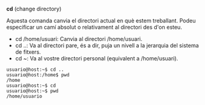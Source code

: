 **cd** (change directory)

Aquesta comanda canvia el directori actual en què estem treballant. Podeu especificar un camí absolut o relativament al directori des d'on esteu.​

* cd /home/usuari: Canvia al directori /home/usuari.​
* cd ..: Va al directori pare, és a dir, puja un nivell a la jerarquia del sistema de fitxers.​
*  cd ~: Va al vostre directori personal (equivalent a /home/usuari).

```
usuario@host:~$ cd ..
usuario@host:/home$ pwd
/home
usuario@host:~$ cd
usuario@host:~$ pwd
/home/usuario
```
